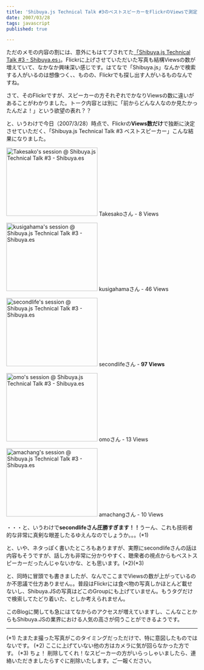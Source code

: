 ```yaml
---
title: 'Shibuya.js Technical Talk #3のベストスピーカーをFlickrのViewsで測定する'
date: 2007/03/28
tags: javascript
published: true

---
```


ただのメモの内容の割には、意外にもはてブされてた<a href="http://blog.katsuma.tv/2007/03/shibuyajs_technical_talk.html">「Shibuya.js Technical Talk #3 - Shibuya.es」</a>。Flickrに上げさせていただいた写真も結構Viewsの数が増えていて、なかなか興味深い感じです。はてなで「Shibuya.js」なんかで検索する人がいるのは想像つく、、ものの、Flickrでも探し出す人がいるものなんですね。

さて、そのFlickrですが、スピーカーの方それぞれでかなりViewsの数に違いがあることがわかりました。トーク内容とは別に「前からどんな人なのか見たかったんだよ！」という欲望の表れ？？

と、いうわけで今日（2007/3/28）時点で、Flickrの<strong>Views数だけ</strong>で独断に決定させていただく、「Shibuya.js Technical Talk #3 ベストスピーカー」こんな結果になりました。



<a href="http://www.flickr.com/photos/katsuma/432148702/" title="Photo Sharing"><img src="http://farm1.static.flickr.com/170/432148702_26b1902b35_m.jpg" width="240" height="180" alt="Takesako's session @ Shibuya.js Technical Talk #3 - Shibuya.es" /></a>
Takesakoさん - 8 Views

<a href="http://www.flickr.com/photos/katsuma/432148997/" title="Photo Sharing"><img src="http://farm1.static.flickr.com/171/432148997_497cb37a23_m.jpg" width="240" height="180" alt="kusigahama's session @ Shibuya.js Technical Talk #3 - Shibuya.es" /></a>
kusigahamaさん - 46 Views

<a href="http://www.flickr.com/photos/katsuma/432148921/" title="Photo Sharing"><img src="http://farm1.static.flickr.com/178/432148921_9a8b926a28_m.jpg" width="240" height="180" alt="secondlife's session @ Shibuya.js Technical Talk #3 - Shibuya.es" /></a>
secondlifeさん - <strong>97 Views</strong>

<a href="http://www.flickr.com/photos/katsuma/432148474/" title="Photo Sharing"><img src="http://farm1.static.flickr.com/184/432148474_327db9d1c2_m.jpg" width="240" height="180" alt="omo's session @ Shibuya.js Technical Talk #3 - Shibuya.es" /></a>
omoさん - 13 Views

<a href="http://www.flickr.com/photos/katsuma/432148845/" title="Photo Sharing"><img src="http://farm1.static.flickr.com/146/432148845_72c9bded82_m.jpg" width="240" height="180" alt="amachang's session @ Shibuya.js Technical Talk #3 - Shibuya.es" /></a>
amachangさん - 10 Views


・・・と、いうわけで<strong>secondlifeさん圧勝すぎます！！</strong>うーん、これも技術者的な非常に真剣な眼差したるゆえんなのでしょうか。。。(*1)

と、いや、ネタっぽく書いたところもありますが、実際にsecondlifeさんの話は内容もそうですが、話し方も非常に分かりやすく、聴衆者の視点からもベストスピーカーだったんじゃないかな、とも思います。(*2)(*3)

と、同時に冒頭でも書きましたが、なんでここまでViewsの数が上がっているのか不思議で仕方ありません。。普段はFlickrには食べ物の写真しかほとんど載せないし、Shibuya.JSの写真はどこのGroupにも上げていません。もうタグだけで検索してたどり着いた、としか考えられません。

このBlogに関しても急にはてなからのアクセスが増えていますし、こんなことからもShibuya.JSの業界における人気の高さが伺うことができるようです。


---

(*1) たまたま撮った写真がこのタイミングだっただけで、特に意図したものではないです。
(*2) ここに上げていない他の方はカメラに気が回らなかった方です。
(*3) ちょ！ 削除してくれ！なスピーカーの方がいらっしゃいましたら、連絡いただきましたらすぐに削除いたします。ご一報ください。
